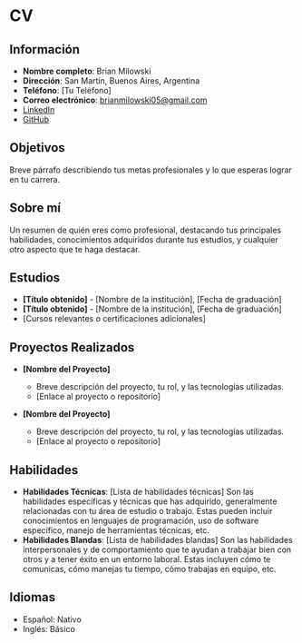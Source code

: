 # CV

## Información
- **Nombre completo**: Brian Milowski
- **Dirección**: San Martín, Buenos Aires, Argentina
- **Teléfono**: [Tu Teléfono]
- **Correo electrónico**: brianmilowski05@gmail.com
- [LinkedIn](https://www.linkedin.com/in/brian-milowski)
- [GitHub](https://github.com/brianm05)

## Objetivos
Breve párrafo describiendo tus metas profesionales y lo que esperas lograr en tu carrera.

## Sobre mí
Un resumen de quién eres como profesional, destacando tus principales habilidades, conocimientos adquiridos durante tus estudios, y cualquier otro aspecto que te haga destacar.

## Estudios
- **[Título obtenido]** - [Nombre de la institución], [Fecha de graduación]
- **[Título obtenido]** - [Nombre de la institución], [Fecha de graduación]
- [Cursos relevantes o certificaciones adicionales]

## Proyectos Realizados
- **[Nombre del Proyecto]**
  - Breve descripción del proyecto, tu rol, y las tecnologías utilizadas.
  - [Enlace al proyecto o repositorio]

- **[Nombre del Proyecto]**
  - Breve descripción del proyecto, tu rol, y las tecnologías utilizadas.
  - [Enlace al proyecto o repositorio]

## Habilidades
- **Habilidades Técnicas**: [Lista de habilidades técnicas] Son las habilidades específicas y técnicas que has adquirido, generalmente relacionadas con tu área de estudio o trabajo. Estas pueden incluir conocimientos en lenguajes de programación, uso de software específico, manejo de herramientas técnicas, etc.
- **Habilidades Blandas**: [Lista de habilidades blandas] Son las habilidades interpersonales y de comportamiento que te ayudan a trabajar bien con otros y a tener éxito en un entorno laboral. Estas incluyen cómo te comunicas, cómo manejas tu tiempo, cómo trabajas en equipo, etc.

## Idiomas
- Español: Nativo
- Inglés: Básico
